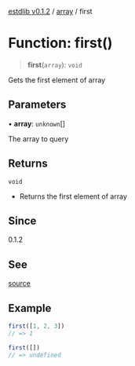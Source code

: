 [estdlib v0.1.2](../wiki/Home) / [array](../wiki/array) / first

# Function: first()

> **first**(`array`): `void`

Gets the first element of array

## Parameters

• **array**: `unknown`[]

The array to query

## Returns

`void`

- Returns the first element of array

## Since

0.1.2

## See

[source](https://github.com/yaxingson/estdlib/blob/main/lib/array/first.ts)

## Example

```js
first([1, 2, 3])
// => 1

first([])
// => undefined

```
